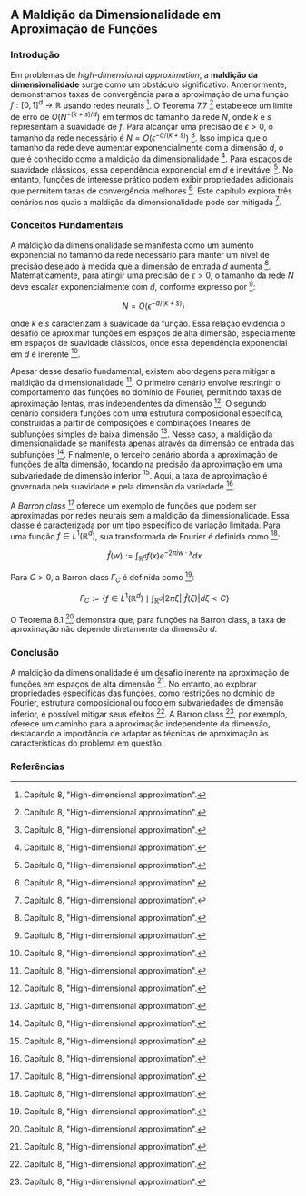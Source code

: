 ## A Maldição da Dimensionalidade em Aproximação de Funções

### Introdução
Em problemas de *high-dimensional approximation*, a **maldição da dimensionalidade** surge como um obstáculo significativo. Anteriormente, demonstramos taxas de convergência para a aproximação de uma função $f: [0, 1]^d \rightarrow \mathbb{R}$ usando redes neurais [^1]. O Teorema 7.7 [^1] estabelece um limite de erro de $O(N^{-(k+s)/d})$ em termos do tamanho da rede $N$, onde $k$ e $s$ representam a suavidade de $f$. Para alcançar uma precisão de $\epsilon > 0$, o tamanho da rede necessário é $N = O(\epsilon^{-d/(k+s)})$ [^1]. Isso implica que o tamanho da rede deve aumentar exponencialmente com a dimensão $d$, o que é conhecido como a maldição da dimensionalidade [^1]. Para espaços de suavidade clássicos, essa dependência exponencial em $d$ é inevitável [^1]. No entanto, funções de interesse prático podem exibir propriedades adicionais que permitem taxas de convergência melhores [^1]. Este capítulo explora três cenários nos quais a maldição da dimensionalidade pode ser mitigada [^1].

### Conceitos Fundamentais
A maldição da dimensionalidade se manifesta como um aumento exponencial no tamanho da rede necessário para manter um nível de precisão desejado à medida que a dimensão de entrada $d$ aumenta [^1]. Matematicamente, para atingir uma precisão de $\epsilon > 0$, o tamanho da rede $N$ deve escalar exponencialmente com $d$, conforme expresso por [^1]:

$$N = O(\epsilon^{-d/(k+s)})$$

onde $k$ e $s$ caracterizam a suavidade da função. Essa relação evidencia o desafio de aproximar funções em espaços de alta dimensão, especialmente em espaços de suavidade clássicos, onde essa dependência exponencial em $d$ é inerente [^1].

Apesar desse desafio fundamental, existem abordagens para mitigar a maldição da dimensionalidade [^1]. O primeiro cenário envolve restringir o comportamento das funções no domínio de Fourier, permitindo taxas de aproximação lentas, mas independentes da dimensão [^1]. O segundo cenário considera funções com uma estrutura composicional específica, construídas a partir de composições e combinações lineares de subfunções simples de baixa dimensão [^1]. Nesse caso, a maldição da dimensionalidade se manifesta apenas através da dimensão de entrada das subfunções [^1]. Finalmente, o terceiro cenário aborda a aproximação de funções de alta dimensão, focando na precisão da aproximação em uma subvariedade de dimensão inferior [^1]. Aqui, a taxa de aproximação é governada pela suavidade e pela dimensão da variedade [^1].

A *Barron class* [^1] oferece um exemplo de funções que podem ser aproximadas por redes neurais sem a maldição da dimensionalidade. Essa classe é caracterizada por um tipo específico de variação limitada. Para uma função $f \in L^1(\mathbb{R}^d)$, sua transformada de Fourier é definida como [^1]:

$$\
\hat{f}(w) := \int_{\mathbb{R}^d} f(x)e^{-2\pi i w \cdot x} dx
$$

Para $C > 0$, a Barron class $\Gamma_C$ é definida como [^1]:

$$\
\Gamma_C := \left\{ f \in L^1(\mathbb{R}^d) \mid \int_{\mathbb{R}^d} |2\pi \xi| |\hat{f}(\xi)| d\xi < C \right\}
$$

O Teorema 8.1 [^1] demonstra que, para funções na Barron class, a taxa de aproximação não depende diretamente da dimensão $d$.

### Conclusão
A maldição da dimensionalidade é um desafio inerente na aproximação de funções em espaços de alta dimensão [^1]. No entanto, ao explorar propriedades específicas das funções, como restrições no domínio de Fourier, estrutura composicional ou foco em subvariedades de dimensão inferior, é possível mitigar seus efeitos [^1]. A Barron class [^1], por exemplo, oferece um caminho para a aproximação independente da dimensão, destacando a importância de adaptar as técnicas de aproximação às características do problema em questão.

### Referências
[^1]: Capítulo 8, "High-dimensional approximation".
<!-- END -->